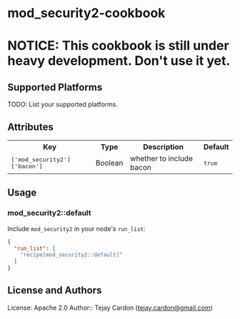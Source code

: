# mod_security2-cookbook

# NOTICE: This cookbook is still under heavy development.  Don't use it yet.


## Supported Platforms

TODO: List your supported platforms.

## Attributes

<table>
  <tr>
    <th>Key</th>
    <th>Type</th>
    <th>Description</th>
    <th>Default</th>
  </tr>
  <tr>
    <td><tt>['mod_security2']['bacon']</tt></td>
    <td>Boolean</td>
    <td>whether to include bacon</td>
    <td><tt>true</tt></td>
  </tr>
</table>

## Usage

### mod_security2::default

Include `mod_security2` in your node's `run_list`:

```json
{
  "run_list": [
    "recipe[mod_security2::default]"
  ]
}
```

## License and Authors

License: Apache 2.0
Author:: Tejay Cardon (<tejay.cardon@gmail.com>)
